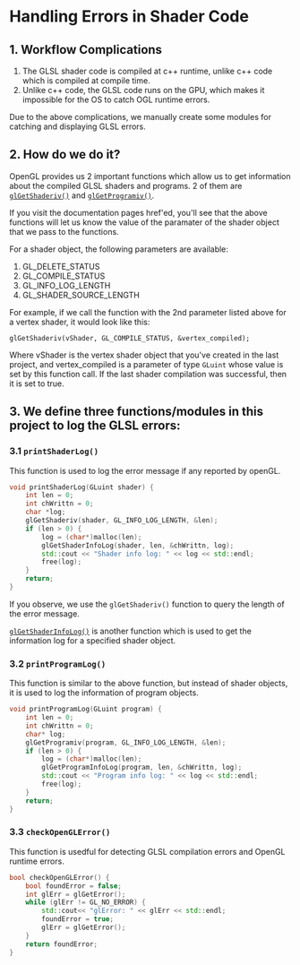 # Handling Errors in Shader Code

## 1. Workflow Complications
1. The GLSL shader code is compiled at c++ runtime, unlike c++ code which is compiled at compile time.
2. Unlike c++ code, the GLSL code runs on the GPU, which makes it impossible for the OS to catch OGL runtime errors.

Due to the above complications, we manually create some modules for catching and displaying GLSL errors.

## 2. How do we do it?
OpenGL provides us 2 important functions which allow us to get information about the compiled GLSL shaders and programs. 2 of them are [```glGetShaderiv()```](https://docs.gl/es3/glGetShaderiv) and [```glGetProgramiv()```](https://docs.gl/gl4/glGetProgram).

If you visit the documentation pages href'ed, you'll see that the above functions will let us know the value of the paramater of the shader object that we pass to the functions.

For a shader object, the following parameters are available:
1. GL_DELETE_STATUS
2. GL_COMPILE_STATUS
3. GL_INFO_LOG_LENGTH
4. GL_SHADER_SOURCE_LENGTH

For example, if we call the function with the 2nd parameter listed above for a vertex shader, it would look like this:

```
glGetShaderiv(vShader, GL_COMPILE_STATUS, &vertex_compiled);
```

Where vShader is the vertex shader object that you've created in the last project, and vertex_compiled is a parameter of type ```GLuint``` whose value is set by this function call. If the last shader compilation was successful, then it is set to true.

## 3. We define three functions/modules in this project to log the GLSL errors:

### 3.1 ```printShaderLog()```

This function is used to log the error message if any reported by openGL.

```cpp
void printShaderLog(GLuint shader) {
	int len = 0;
	int chWrittn = 0;
	char *log;
	glGetShaderiv(shader, GL_INFO_LOG_LENGTH, &len);
	if (len > 0) {
		log = (char*)malloc(len);
		glGetShaderInfoLog(shader, len, &chWrittn, log);
		std::cout << "Shader info log: " << log << std::endl;
		free(log);
	}
	return;
}
```

If you observe, we use the ```glGetShaderiv()``` function to query the length of the error message.

[```glGetShaderInfoLog()```](https://docs.gl/gl4/glGetShaderInfoLog) is another function which is used to get the information log for a specified shader object.

### 3.2 ```printProgramLog()```

This function is similar to the above function, but instead of shader objects, it is used to log the information of program objects.

```cpp
void printProgramLog(GLuint program) {
	int len = 0;
	int chWrittn = 0;
	char* log;
	glGetProgramiv(program, GL_INFO_LOG_LENGTH, &len);
	if (len > 0) {
		log = (char*)malloc(len);
		glGetProgramInfoLog(program, len, &chWrittn, log);
		std::cout << "Program info log: " << log << std::endl;
		free(log);
	}
	return;
}
```

### 3.3 ```checkOpenGLError()```

This function is usedful for detecting GLSL compilation errors and OpenGL runtime errors.

```cpp
bool checkOpenGLError() {
	bool foundError = false;
	int glErr = glGetError();
	while (glErr != GL_NO_ERROR) {
		std::cout<< "glError: " << glErr << std::endl;
		foundError = true;
		glErr = glGetError();
	}
	return foundError;
}
```
